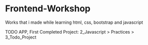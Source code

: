# Frontend-Workshop

Works that i made while learning html, css, bootstrap and javascript

TODO APP, First Completed Project:
2_Javascript > Practices > 3_Todo_Project